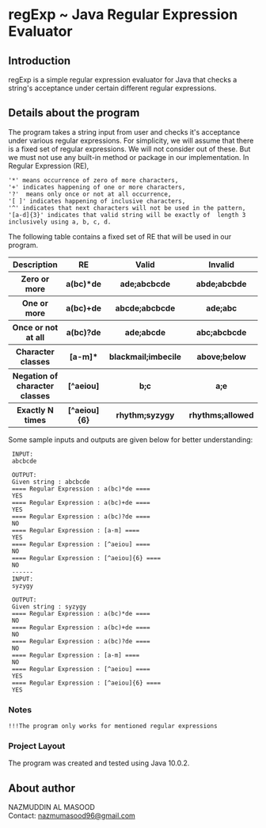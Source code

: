 regExp ~ Java Regular Expression Evaluator
=================================================

## Introduction
regExp is a simple regular expression evaluator for Java that checks a string's acceptance under certain different regular expressions.

## Details about the program
 The program takes a string input from user and checks it's acceptance under various regular expressions.
 For simplicity, we will assume that there is a fixed set of regular expressions. We will not consider
 out of these. But we must not use any built-in method or package in our implementation. 
 In Regular Expression (RE),
 ```
 '*' means occurrence of zero of more characters, 
 '+' indicates happening of one or more characters, 
 '?'  means only once or not at all occurrence, 
 '[ ]' indicates happening of inclusive characters, 
 '^' indicates that next characters will not be used in the pattern,
 '[a-d]{3}' indicates that valid string will be exactly of  length 3 inclusively using a, b, c, d. 
 ```
 The following table contains a fixed set of RE that will be used in our program.
 <table>
  <tr><th>Description</th><th>RE</th><th>Valid</th><th>Invalid</th></tr>
  <tr><th>Zero or more</th><th>a(bc)*de</th><th>ade;abcbcde</th><th>abde;abcbde</th></tr>
  <tr><th>One or more</th><th>a(bc)+de</th><th>abcde;abcbcde</th><th>ade;abc</th></tr>
  <tr><th>Once or not at all</th><th>a(bc)?de</th><th>ade;abcde</th><th>abc;abcbcde</th></tr>
  <tr><th>Character classes</th><th>[a-m]*</th><th>blackmail;imbecile</th><th>above;below</th></tr>
  <tr><th>Negation of 
 character classes</th><th>[^aeiou]</th><th>b;c</th><th>a;e</th></tr>
  <tr><th>Exactly N times</th><th>[^aeiou]{6}</th><th>rhythm;syzygy</th><th>rhythms;allowed</th></tr>  
</table>
 
 Some sample inputs and outputs are given below for better understanding:
``` 
 INPUT:
 abcbcde
 
 OUTPUT:
 Given string : abcbcde 
 ==== Regular Expression : a(bc)*de ==== 
 YES 
 ==== Regular Expression : a(bc)+de ==== 
 YES 
 ==== Regular Expression : a(bc)?de ==== 
 NO 
 ==== Regular Expression : [a-m] ==== 
 YES 
 ==== Regular Expression : [^aeiou] ==== 
 NO 
 ==== Regular Expression : [^aeiou]{6} ==== 
 NO  
 ------
 INPUT:
 syzygy
 
 OUTPUT:
 Given string : syzygy 
 ==== Regular Expression : a(bc)*de ==== 
 NO 
 ==== Regular Expression : a(bc)+de ==== 
 NO 
 ==== Regular Expression : a(bc)?de ==== 
 NO 
 ==== Regular Expression : [a-m] ==== 
 NO 
 ==== Regular Expression : [^aeiou] ==== 
 YES 
 ==== Regular Expression : [^aeiou]{6} ==== 
 YES  
``` 
### Notes
```
!!!The program only works for mentioned regular expressions
```

### Project Layout
The program was created and tested using Java 10.0.2.

## About author
 NAZMUDDIN AL MASOOD 
 <br> Contact: nazmumasood96@gmail.com
